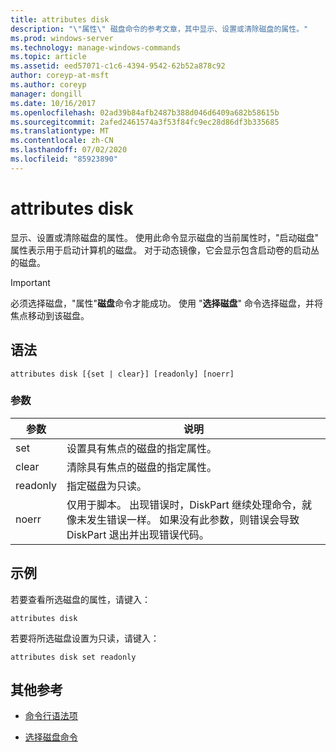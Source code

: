 ```yaml
---
title: attributes disk
description: "\"属性\" 磁盘命令的参考文章，其中显示、设置或清除磁盘的属性。"
ms.prod: windows-server
ms.technology: manage-windows-commands
ms.topic: article
ms.assetid: eed57071-c1c6-4394-9542-62b52a878c92
author: coreyp-at-msft
ms.author: coreyp
manager: dongill
ms.date: 10/16/2017
ms.openlocfilehash: 02ad39b84afb2487b388d046d6409a682b58615b
ms.sourcegitcommit: 2afed2461574a3f53f84fc9ec28d86df3b335685
ms.translationtype: MT
ms.contentlocale: zh-CN
ms.lasthandoff: 07/02/2020
ms.locfileid: "85923890"
---
```

# <a name="attributes-disk"></a>attributes disk

显示、设置或清除磁盘的属性。 使用此命令显示磁盘的当前属性时，"启动磁盘" 属性表示用于启动计算机的磁盘。 对于动态镜像，它会显示包含启动卷的启动丛的磁盘。

> [!IMPORTANT]
> 必须选择磁盘，"属性"**磁盘**命令才能成功。 使用 "**选择磁盘**" 命令选择磁盘，并将焦点移动到该磁盘。

## <a name="syntax"></a>语法

```
attributes disk [{set | clear}] [readonly] [noerr]
```

### <a name="parameters"></a>参数

| 参数 | 说明 |
| --------- | ----------- |
| set | 设置具有焦点的磁盘的指定属性。 |
| clear | 清除具有焦点的磁盘的指定属性。 |
| readonly | 指定磁盘为只读。 |
| noerr | 仅用于脚本。 出现错误时，DiskPart 继续处理命令，就像未发生错误一样。 如果没有此参数，则错误会导致 DiskPart 退出并出现错误代码。 |

## <a name="examples"></a>示例

若要查看所选磁盘的属性，请键入：

```
attributes disk
```

若要将所选磁盘设置为只读，请键入：

```
attributes disk set readonly
```

## <a name="additional-references"></a>其他参考

- [命令行语法项](command-line-syntax-key.md)

- [选择磁盘命令](select-disk.md)
